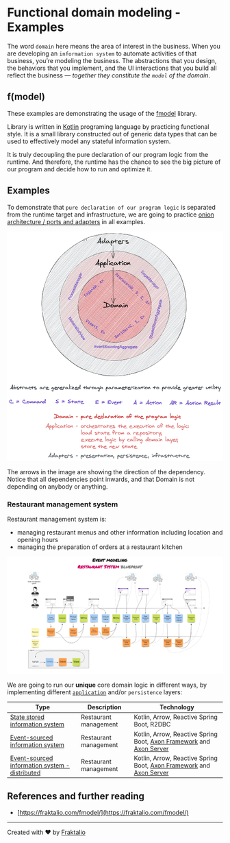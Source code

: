 # Functional domain modeling - Examples

The word `domain` here means the area of interest in the business. When you are developing an `information system` to
automate activities of that business, you’re modeling the business. The abstractions that you design, the behaviors that
you implement, and the UI interactions that you build all reflect the business — *together they constitute the `model`
of the domain*.

## f(model)

These examples are demonstrating the usage of the [fmodel](https://fraktalio.com/fmodel)
library.

Library is written in [Kotlin](https://kotlinlang.org/) programing language by practicing functional style. It is a
small library constructed out of generic data types that can be used to effectively model any stateful information
system.

It is truly decoupling the pure declaration of our program logic from the runtime. And therefore, the runtime has the
chance to see the big picture of our program and decide how to run and optimize it.

## Examples

To demonstrate that `pure declaration of our program logic` is separated from the runtime target and infrastructure, we
are going to
practice [onion architecture / ports and adapters](https://blog.ploeh.dk/2013/12/03/layers-onions-ports-adapters-its-all-the-same/)
in all examples.

![onion architecture image](.assets/onion.png)

The arrows in the image are showing the direction of the dependency. Notice that all dependencies point inwards, and
that Domain is not depending on anybody or anything.

### Restaurant management system

Restaurant management system is:

- managing restaurant menus and other information including location and opening hours
- managing the preparation of orders at a restaurant kitchen

![restaurant management - event model](.assets/event-model.jpg)

We are going to run our **unique** core domain logic in different ways, by implementing
different [`application`](application) and/or `persistence` layers:

| Type | Description | Technology |
| --- | --- | --- |
| [State stored information system](application/state-stored-system1) | Restaurant management | Kotlin, Arrow, Reactive Spring Boot, R2DBC |
| [Event-sourced information system](application/event-sourced-system1) | Restaurant management| Kotlin, Arrow, Reactive Spring Boot, [Axon Framework](https://axoniq.io/product-overview/axon-framework) and [Axon Server](https://axoniq.io/product-overview/axon-server) |
| [Event-sourced information system - distributed](application/event-sourced-system2) | Restaurant management| Kotlin, Arrow, Reactive Spring Boot, [Axon Framework](https://axoniq.io/product-overview/axon-framework) and [Axon Server](https://axoniq.io/product-overview/axon-server) |

## References and further reading

- [https://fraktalio.com/fmodel/](https://fraktalio.com/fmodel/)

---
Created with :heart: by [Fraktalio](https://fraktalio.com/)
